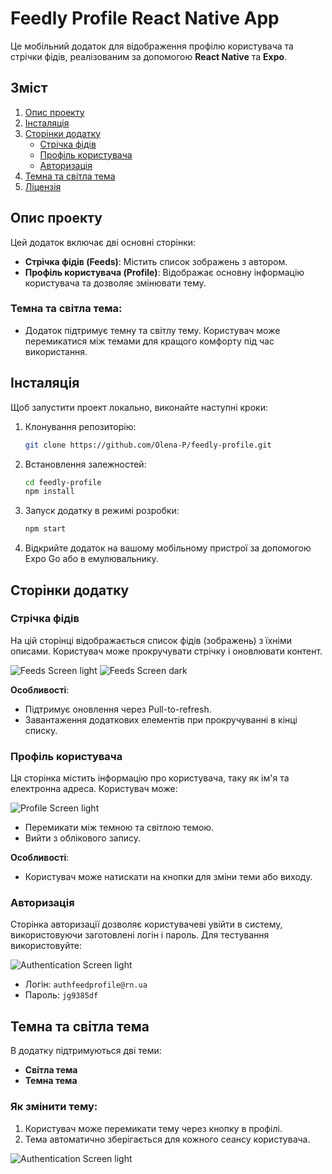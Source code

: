 # Feedly Profile React Native App

Це мобільний додаток для відображення профілю користувача та стрічки фідів, реалізованим за допомогою **React Native** та **Expo**.

## Зміст

1. [Опис проекту](#опис-проекту)
2. [Інсталяція](#інсталяція)
3. [Сторінки додатку](#сторінки-додатку)
   - [Стрічка фідів](#стрічка-фідів)
   - [Профіль користувача](#профіль-користувача)
   - [Авторизація](#авторизація)
4. [Темна та світла тема](#темна-та-світла-тема)
5. [Ліцензія](#ліцензія)

## Опис проекту

Цей додаток включає дві основні сторінки:

- **Стрічка фідів (Feeds)**: Містить список зображень з автором.
- **Профіль користувача (Profile)**: Відображає основну інформацію користувача та дозволяє змінювати тему.

### Темна та світла тема:

- Додаток підтримує темну та світлу тему. Користувач може перемикатися між темами для кращого комфорту під час використання.

## Інсталяція

Щоб запустити проект локально, виконайте наступні кроки:

1. Клонування репозиторію:

   ```bash
   git clone https://github.com/Olena-P/feedly-profile.git
   ```

2. Встановлення залежностей:

   ```bash
   cd feedly-profile
   npm install
   ```

3. Запуск додатку в режимі розробки:

   ```bash
   npm start
   ```

4. Відкрийте додаток на вашому мобільному пристрої за допомогою Expo Go або в емулювальнику.

## Сторінки додатку

### Стрічка фідів

На цій сторінці відображається список фідів (зображень) з їхніми описами. Користувач може прокручувати стрічку і оновлювати контент.

![Feeds Screen light](assets/images/feeds-light.webp) ![Feeds Screen dark](assets/images/feeds-dark.webp)

**Особливості**:

- Підтримує оновлення через Pull-to-refresh.
- Завантаження додаткових елементів при прокручуванні в кінці списку.

### Профіль користувача

Ця сторінка містить інформацію про користувача, таку як ім'я та електронна адреса. Користувач може:

![Profile Screen light](assets/images/profile-light.webp)

- Перемикати між темною та світлою темою.
- Вийти з облікового запису.

**Особливості**:

- Користувач може натискати на кнопки для зміни теми або виходу.

### Авторизація

Сторінка авторизації дозволяє користувачеві увійти в систему, використовуючи заготовлені логін і пароль. Для тестування використовуйте:

![Authentication Screen light](assets/images/auth-light.webp)

- Логін: `authfeedprofile@rn.ua`
- Пароль: `jg9385df`

## Темна та світла тема

В додатку підтримуються дві теми:

- **Світла тема**
- **Темна тема**

### Як змінити тему:

1. Користувач може перемикати тему через кнопку в профілі.
2. Тема автоматично зберігається для кожного сеансу користувача.

![Authentication Screen light](assets/images/toggle-theme.webp)
